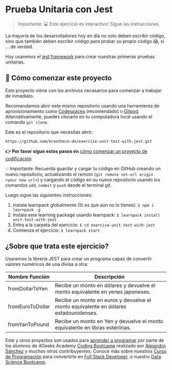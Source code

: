 <!-- hide -->
# Prueba Unitaria con Jest
<!-- endhide -->

> Importante: 💻  Este ejercicio es interactivo! Sigue las instrucciones.

La mayoría de los desarrolladores hoy en día no solo deben escribir código, sino que también deben escribir código para probar su propio código 😱, sí ... de verdad.

Hoy usaremos el [jest framework](https://jestjs.io/) para crear nuestras primeras pruebas unitarias.

## 🌱 Cómo comenzar este proyecto

Este proyecto viene con los archivos necesarios para comenzar a trabajar de inmediato.

Recomendamos abrir este mismo repositorio usando una herramienta de aprovisionamiento como [Codespaces](https://4geeks.com/es/lesson/tutorial-de-github-codespaces) (recomendado) o [Gitpod](https://4geeks.com/es/lesson/como-utilizar-gitpod). Alternativamente, puedes clonarlo en tu computadora local usando el comando `git clone`.

Este es el repositorio que necesitas abrir:

```
https://github.com/breatheco-de/exercise-unit-test-with-jest.git
```

**👉 Por favor sigue estos pasos en** [cómo comenzar un proyecto de codificación](https://4geeks.com/es/lesson/como-comenzar-un-proyecto-de-codificacion).


💡 Importante: Recuerda guardar y cargar tu código en GitHub creando un nuevo repositorio, actualizando el remoto (`git remote set-url origin <your new url>`) y cargando el código en su nuevo repositorio usando los comandos `add`, `commit` y `push` desde el terminal git.

Luego sigue las siguientes instrucciones:

1. Instala learnpack globalmente (Si es que aún no lo tienes): `$ npm i learnpack -g`
2. Instala este learning package usando learnpack: `$ learnpack install unit-test-with-jest`
3. Entra a la carpeta del ejercicio: `$ cd exercise-unit-test-with-jest`
4. Comienza el ejercicio: `$ learnpack start`

## ¿Sobre que trata este ejercicio?

Usaremos la librería JEST para crear un programa capaz de convertir valores numéricos de una divisa a otra:

| Nombre Función    | Descripción                                                           |
| ----------------- | --------------------------------------------------------------------- |
| fromDollarToYen   | Recibe un monto en dólares y devuelve el monto equivalente en yenes japoneses. |
| fromEuroToDollar  | Recibe un monto en euros y devuelve el monto equivalente en dólares estadounidenses.|
| fromYanToPound    | Recibe un monto en Yen y devuelve el monto equivalente en libras esterlinas.  |

Este y otros proyectos son usados para [aprender a programar](https://4geeksacademy.com/es/aprender-a-programar/aprender-a-programar-desde-cero) por parte de los alumnos de 4Geeks Academy [Coding Bootcamp](https://4geeksacademy.com/us/coding-bootcamp) realizado por [Alejandro Sánchez](https://twitter.com/alesanchezr) y muchos otros contribuyentes. Conoce más sobre nuestros [Curso de Programación](https://4geeksacademy.com/es/curso-de-programacion-desde-cero?lang=es) para convertirte en [Full Stack Developer](https://4geeksacademy.com/es/coding-bootcamps/desarrollador-full-stack/?lang=es), o nuestro [Data Science Bootcamp](https://4geeksacademy.com/es/coding-bootcamps/curso-datascience-machine-learning).
